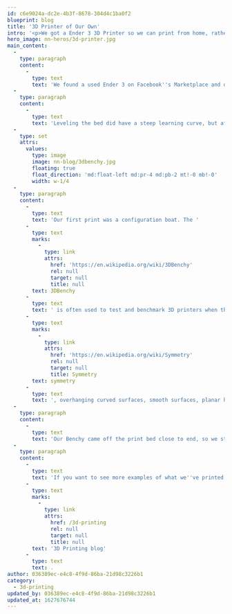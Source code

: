 ```yaml
---
id: c6e9024a-dc2e-4b3f-8678-304d4c1ba0f2
blueprint: blog
title: '3D Printer of Our Own'
intro: '<p>We got a Ender 3 3D Printer so we can print from home, rather than borrowing the one at Lewis.</p>'
hero_image: nn-heros/3d-printer.jpg
main_content:
  -
    type: paragraph
    content:
      -
        type: text
        text: 'We found a used Ender 3 on Facebook''s Marketplace and decided to take the plunge into 3D Printing! Jess and I had played with the 3D printer at Lewis, and we designed some things to help Jess around the lab. A used printer was nice to start off with because we didn''t have to do the initial setup, adjusting and configuration. We just needed to plug it in, level it and get printing!'
  -
    type: paragraph
    content:
      -
        type: text
        text: 'Leveling the bed did have a steep learning curve, but after a bunch of trial and error we got it working!'
  -
    type: set
    attrs:
      values:
        type: image
        image: nn-blog/3dbenchy.jpg
        floating: true
        float_direction: 'md:float-left md:pr-4 md:pb-2 mt!-0 mb!-0'
        width: w-1/4
  -
    type: paragraph
    content:
      -
        type: text
        text: 'Our first print was a configuration boat. The '
      -
        type: text
        marks:
          -
            type: link
            attrs:
              href: 'https://en.wikipedia.org/wiki/3DBenchy'
              rel: null
              target: null
              title: null
        text: 3DBenchy
      -
        type: text
        text: ' is often used to test and benchmark 3D printers when they are reviewed, as the model includes a number of difficult-to-print features including: '
      -
        type: text
        marks:
          -
            type: link
            attrs:
              href: 'https://en.wikipedia.org/wiki/Symmetry'
              rel: null
              target: null
              title: Symmetry
        text: symmetry
      -
        type: text
        text: ', overhanging curved surfaces, smooth surfaces, planar horizontal faces, large, small and slanted holes, low-slope-surfaces, first layer details and tiny surface details. '
  -
    type: paragraph
    content:
      -
        type: text
        text: 'Our Benchy came off the print bed close to end, so we stopped it (the result is to the left). Since it made it pretty far, and we were pleased with the result we decided that we could move on to things we actually wanted to print!'
  -
    type: paragraph
    content:
      -
        type: text
        text: 'If you want to see more examples of what we''ve printed as well as things we''ve learned along the way, follow our '
      -
        type: text
        marks:
          -
            type: link
            attrs:
              href: /3d-printing
              rel: null
              target: null
              title: null
        text: '3D Printing blog'
      -
        type: text
        text: .
author: 036389ec-e4c8-4f9d-86ba-21d98c3226b1
category:
  - 3d-printing
updated_by: 036389ec-e4c8-4f9d-86ba-21d98c3226b1
updated_at: 1627676744
---
```

